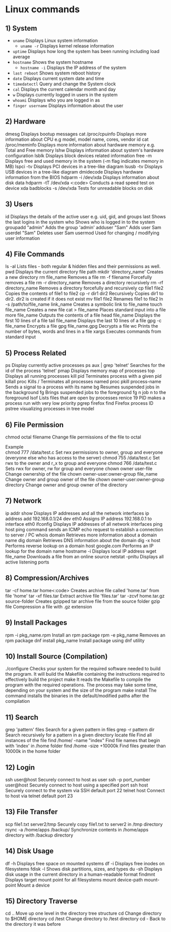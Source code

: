 # Linux commands
## 1) System
- `uname` Displays  Linux system information
  - `uname -r`	Displays  kernel release information
- `uptime`	Displays how long the system has been running including load average
- `hostname`	Shows the system hostname
  - `hostname -i`	Displays the IP address of the system
- `last reboot`	Shows system reboot history
- `date`	Displays current system date and time
- `timedatectl`	Query and change the System clock
- `cal`	Displays the current calendar month and day
- `w`	Displays currently  logged in users in the system
- `whoami`	Displays who you are logged in as
- `finger username`	Displays information about the user

## 2) Hardware
dmesg	Displays bootup messages
cat /proc/cpuinfo	Displays more information about CPU e.g model, model name, cores, vendor id
cat /proc/meminfo	Displays more information about hardware memory e.g. Total and Free memory
lshw	Displays information about system's hardware configuration
lsblk	Displays block devices related information
free -m	Displays free and used memory in the system (-m flag indicates memory in MB)
lspci -tv	Displays PCI devices in a tree-like diagram
lsusb -tv	Displays USB devices in a tree-like diagram
dmidecode	Displays hardware information from the BIOS
hdparm -i /dev/xda	Displays information about disk data
hdparm -tT /dev/xda <:code>	Conducts a read speed test on device xda
badblocks -s /dev/xda	Tests  for unreadable blocks on disk

## 3) Users
id	Displays the details of the active user e.g. uid, gid, and groups
last	Shows the last logins in the system
who	Shows who is logged in to the system
groupadd "admin"	Adds the group 'admin'
adduser "Sam"	Adds user Sam
userdel "Sam"	Deletes user Sam
usermod	Used for changing / modifying user information

## 4) File Commands
ls -al	Lists files - both regular &  hidden files and their permissions as well.
pwd	Displays the current directory file path
mkdir 'directory_name'	Creates a new directory
rm file_name	Removes a file
rm -f filename	Forcefully removes a file
rm -r directory_name	Removes a directory recursively
rm -rf directory_name	Removes a directory forcefully and recursively
cp file1 file2	Copies the contents of file1 to file2
cp -r dir1 dir2	Recursively Copies dir1 to dir2. dir2 is created if it does not exist
mv file1 file2	Renames file1 to file2
ln -s /path/to/file_name   link_name	Creates a symbolic link to file_name
touch file_name	Creates a new file
cat > file_name	Places standard input into a file
more file_name	Outputs the contents of a file
head file_name	Displays the first 10 lines of a file
tail file_name	Displays the last 10 lines of a file
gpg -c file_name	Encrypts a file
gpg file_name.gpg	Decrypts a file
wc	Prints the number of bytes, words and lines in a file
xargs	Executes commands from standard input

## 5) Process Related
ps	Display currently active processes
ps aux | grep 'telnet'	Searches for the id of the process 'telnet'
pmap	Displays memory map of processes
top	 Displays all running processes
kill pid	Terminates process with a given pid
killall proc	Kills / Terminates all processes named proc
pkill process-name	Sends a signal to a process with its name
bg	Resumes suspended jobs in the background
fg	Brings suspended jobs to the foreground
fg n	job n to the foreground
lsof	Lists files that are open by processes
renice 19 PID	makes a process run with very low priority
pgrep firefox	find Firefox process ID
pstree	visualizing processes in tree model

## 6) File Permission
chmod octal filename        	Change file permissions of the file to octal
 	
Example	 
chmod 777 /data/test.c      	Set rwx permissions to owner, group and everyone (everyone else who has access to the server)
chmod 755 /data/test.c      	Set rwx to the owner and r_x to group and everyone
chmod 766 /data/test.c       	Sets rwx for owner, rw for group and everyone
chown owner user-file        	Change ownership of the file
chown owner-user:owner-group file_name      	Change owner and group owner of the file
chown owner-user:owner-group directory  	Change owner and group owner of the directory

## 7) Network
ip addr show                   	Displays IP addresses and all the network interfaces
ip address add 192.168.0.1/24 dev eth0   	Assigns IP address 192.168.0.1 to interface eth0
ifconfig                            	Displays IP addresses of all network interfaces
ping  host                       	ping command sends an ICMP echo request to establish a connection to server / PC
whois domain                 	Retrieves more information about a domain name
dig domain                      	Retrieves DNS information about the domain
dig -x host                   	Performs reverse lookup on a domain
host google.com          	Performs an IP lookup for the domain name
hostname -i                     	Displays local IP address
wget file_name            	Downloads a file from an online source
netstat -pnltu     	Displays all active listening ports

## 8) Compression/Archives
tar -cf home.tar home<:code>	Creates archive file called 'home.tar' from file 'home'
tar -xf files.tar             	Extract archive file 'files.tar'
tar -zcvf home.tar.gz source-folder   	Creates gzipped tar archive file from the source folder
gzip file 	Compression a file with .gz extension

## 9) Install Packages
rpm -i pkg_name.rpm           	Install an rpm package
rpm -e pkg_name                     	Removes an rpm package
dnf install pkg_name	Install package using dnf utility

## 10) Install Source (Compilation)
./configure	Checks your system for the required software needed to build the program. It will build the Makefile containing the instructions required to effectively build the project
make	It reads the Makefile to compile the program with the required operations. The process may take some time, depending on your system and the size of the program
make install	The command installs the binaries in the default/modified paths after the compilation

## 11) Search
grep 'pattern' files                           	Search for a given pattern in files
grep -r pattern dir                             	Search recursively for a pattern in a given directory
locate file                                           	Find all instances of the file
find /home/ -name "index"             	Find file names that begin with 'index' in /home folder
find /home -size +10000k	Find files greater than 10000k in the home folder

## 12) Login
ssh user@host                                        	Securely connect to host as user
ssh -p port_number user@host     	Securely connect to host using a specified port
ssh host                                               	Securely connect to the system via SSH default port 22
telnet host 	Connect to host via telnet default port 23

## 13) File Transfer
scp file1.txt server2/tmp          	Securely copy file1.txt to server2 in /tmp directory
rsync -a /home/apps  /backup/ 	Synchronize contents in /home/apps directory with /backup  directory

## 14) Disk Usage
df  -h                           	Displays free space on mounted systems
df  -i                          	Displays free inodes on filesystems
fdisk  -l                    	Shows disk partitions, sizes, and types
du  -sh                       	Displays disk usage in the current directory in a human-readable format
findmnt                      	Displays target mount point for all filesystems
mount device-path mount-point	Mount a device

## 15) Directory Traverse
cd ..             	Move up one level in the directory tree structure
cd                	Change directory to $HOME directory
cd /test 	Change directory to /test directory
cd - Back to the directory it was before
